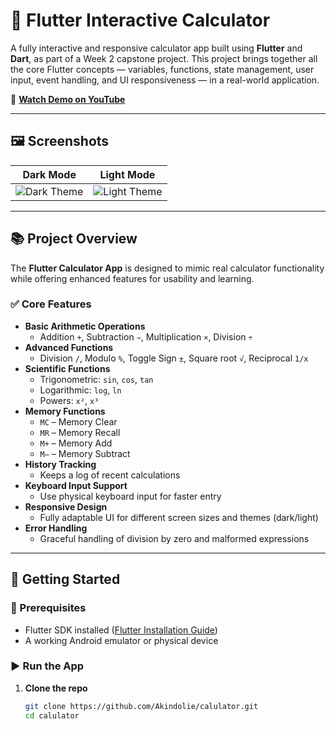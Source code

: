 # 🔢 Flutter Interactive Calculator

A fully interactive and responsive calculator app built using **Flutter** and **Dart**, as part of a Week 2 capstone project. This project brings together all the core Flutter concepts — variables, functions, state management, user input, event handling, and UI responsiveness — in a real-world application.

🎥 **[Watch Demo on YouTube](https://youtube.com/shorts/GCGkDTTpIvw?feature=share)**

---

## 🖼️ Screenshots

| Dark Mode | Light Mode |
|-----------|------------|
| ![Dark Theme](./calculator_dark_theme.jpg) | ![Light Theme](./calculator_light_theme.jpg) |

---

## 📚 Project Overview

The **Flutter Calculator App** is designed to mimic real calculator functionality while offering enhanced features for usability and learning.

### ✅ Core Features

- **Basic Arithmetic Operations**
  - Addition `+`, Subtraction `−`, Multiplication `×`, Division `÷`
- **Advanced Functions**
  - Division `/`, Modulo `%`, Toggle Sign `±`, Square root `√`, Reciprocal `1/x`
- **Scientific Functions**
  - Trigonometric: `sin`, `cos`, `tan`
  - Logarithmic: `log`, `ln`
  - Powers: `x²`, `x³`
- **Memory Functions**
  - `MC` – Memory Clear  
  - `MR` – Memory Recall  
  - `M+` – Memory Add  
  - `M−` – Memory Subtract
- **History Tracking**
  - Keeps a log of recent calculations
- **Keyboard Input Support**
  - Use physical keyboard input for faster entry
- **Responsive Design**
  - Fully adaptable UI for different screen sizes and themes (dark/light)
- **Error Handling**
  - Graceful handling of division by zero and malformed expressions

---

## 🧰 Getting Started

### 🔨 Prerequisites

- Flutter SDK installed ([Flutter Installation Guide](https://flutter.dev/docs/get-started/install))
- A working Android emulator or physical device

### ▶️ Run the App

1. **Clone the repo**
   ```bash
   git clone https://github.com/Akindolie/calulator.git
   cd calulator
